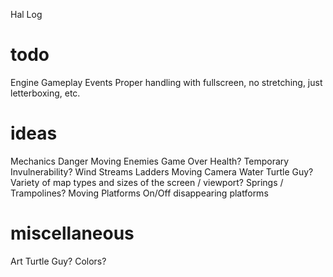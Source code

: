 
Hal
Log

todo
====
Engine
    Gameplay Events
    Proper handling with fullscreen, no stretching, just letterboxing, etc.

ideas
=====
Mechanics
    Danger
        Moving Enemies
        Game Over
        Health?
        Temporary Invulnerability?
    Wind Streams
    Ladders
    Moving Camera
    Water
    Turtle Guy?
    Variety of map types and sizes of the screen / viewport?
    Springs / Trampolines?
    Moving Platforms
    On/Off disappearing platforms
    

miscellaneous
=============
Art
    Turtle Guy?
    Colors?
